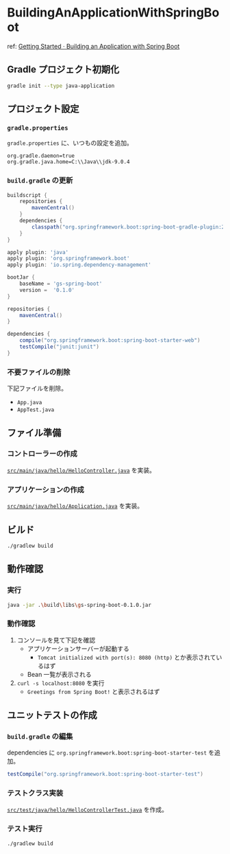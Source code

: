 BuildingAnApplicationWithSpringBoot
===================================

ref: [Getting Started · Building an Application with Spring Boot](https://spring.io/guides/gs/spring-boot/)


Gradle プロジェクト初期化
-------------------------

```sh
gradle init --type java-application
```


プロジェクト設定
----------------

### `gradle.properties`

`gradle.properties` に、いつもの設定を追加。

```properties
org.gradle.daemon=true
org.gradle.java.home=C:\\Java\\jdk-9.0.4
```


### `build.gradle` の更新

```gradle
buildscript {
    repositories {
        mavenCentral()
    }
    dependencies {
        classpath("org.springframework.boot:spring-boot-gradle-plugin:2.0.2.RELEASE")
    }
}

apply plugin: 'java'
apply plugin: 'org.springframework.boot'
apply plugin: 'io.spring.dependency-management'

bootJar {
    baseName = 'gs-spring-boot'
    version =  '0.1.0'
}

repositories {
    mavenCentral()
}

dependencies {
    compile("org.springframework.boot:spring-boot-starter-web")
    testCompile("junit:junit")
}
```


### 不要ファイルの削除

下記ファイルを削除。

- `App.java`
- `AppTest.java`


ファイル準備
------------

### コントローラーの作成


[`src/main/java/hello/HelloController.java`](./src/main/java/hello/HelloController.java) を実装。


### アプリケーションの作成

[`src/main/java/hello/Application.java`](./src/main/java/hello/Application.java) を実装。


ビルド
------

```sh
./gradlew build
```


動作確認
--------

### 実行

```sh
java -jar .\build\libs\gs-spring-boot-0.1.0.jar
```


### 動作確認

1. コンソールを見て下記を確認
    - アプリケーションサーバーが起動する
        - `Tomcat initialized with port(s): 8080 (http)` とか表示されているはず
    - Bean 一覧が表示される
2. `curl -s localhost:8080` を実行
    - `Greetings from Spring Boot!` と表示されるはず


ユニットテストの作成
--------------------

### `build.gradle` の編集

dependencies に `org.springframework.boot:spring-boot-starter-test` を追加。

```gradle
testCompile("org.springframework.boot:spring-boot-starter-test")
```

### テストクラス実装

[`src/test/java/hello/HelloControllerTest.java`](./src/test/java/hello/HelloControllerTest.java) を作成。


### テスト実行

```sh
./gradlew build
```

